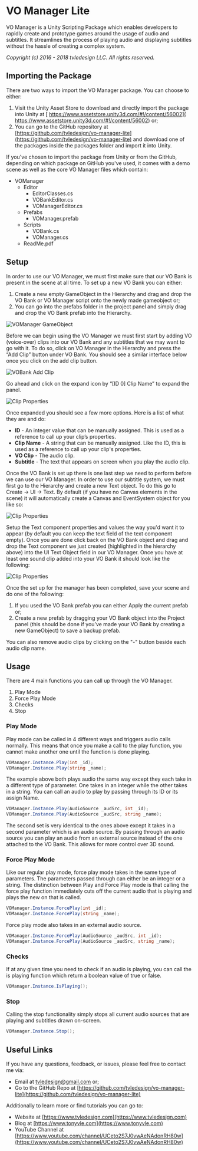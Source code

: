 # VO Manager Lite

VO Manager is a Unity Scripting Package which enables developers to rapidly create and prototype games around the usage of audio and subtitles. It streamlines the process of playing audio and displaying subtitles without the hassle of creating a complex system.

_Copyright (c) 2016 - 2018 tvledesign LLC. All rights reserved._

## Importing the Package

There are two ways to import the VO Manager package. You can choose to either:

1. Visit the Unity Asset Store to download and directly import the package into Unity at [	https://www.assetstore.unity3d.com/#!/content/56002](	https://www.assetstore.unity3d.com/#!/content/56002) or;
2. You can go to the GitHub repository at [https://github.com/tvledesign/vo-manager-lite](https://github.com/tvledesign/vo-manager-lite) and download one of the packages inside the packages folder and import it into Unity.

If you've chosen to import the package from Unity or from the GitHub, depending on which package on GitHub you've used, it comes with a demo scene as well as the core VO Manager files which contain:

* VOManager
   * Editor
      * EditorClasses.cs
      * VOBankEditor.cs
      * VOManagerEditor.cs
   * Prefabs
      * VOManager.prefab
   * Scripts
      * VOBank.cs
      * VOManager.cs
   * ReadMe.pdf
        
## Setup
In order to use our VO Manager, we must first make sure that our VO Bank is present in the scene at all time. To set up a new VO Bank you can either:

1. Create a new empty GameObject in the Hierarchy and drag and drop the VO Bank or VO Manager script onto the newly made gameobject or;
2. You can go into the prefabs folder in the project panel and simply drag and drop the VO Bank prefab into the Hierarchy.

![VOManager GameObject](https://raw.githubusercontent.com/tvledesign/vo-manager-lite/src/img/ss-1.png)

Before we can begin using the VO Manager we must first start by adding VO (voice-over) clips into our VO Bank and any subtitles that we may want to go with it. To do so, click on VO Manager in the Hierarchy and press the “Add Clip” button under VO Bank. You should see a similar interface below once you click on the add clip button.

![VOBank Add Clip](https://raw.githubusercontent.com/tvledesign/vo-manager-lite/src/img/ss-2.png)

Go ahead and click on the expand icon by “[ID 0] Clip Name” to expand the panel.

![Clip Properties](https://raw.githubusercontent.com/tvledesign/vo-manager-lite/src/img/ss-3.png)

Once expanded you should see a few more options. Here is a list of what they are and do:

* **ID** - An integer value that can be manually assigned. This is used as a reference to call up your clip’s properties.
* **Clip Name** - A string that can be manually assigned. Like the ID, this is used as a reference to call up your clip's properties.
* **VO Clip** - The audio clip.
* **Subtitle** - The text that appears on screen when you play the audio clip.

Once the VO Bank is set up there is one last step we need to perform before we can use our VO Manager. In order to use our subtitle system, we must first go to the Hierarchy and create a new Text object. To do this go to Create -> UI -> Text. By default (if you have no Canvas elements in the scene) it will automatically create a Canvas and EventSystem object for you like so:

![Clip Properties](https://raw.githubusercontent.com/tvledesign/vo-manager-lite/src/img/ss-4.png)

Setup the Text component properties and values the way you'd want it to appear (by default you can keep the text field of the text component empty). Once you are done click back on the VO Bank object and drag and drop the Text component we just created (highlighted in the hierarchy above) into the UI Text Object field in our VO Manager. Once you have at least one sound clip added into your VO Bank it should look like the following:

![Clip Properties](https://raw.githubusercontent.com/tvledesign/vo-manager-lite/src/img/ss-5.png)

Once the set up for the manager has been completed, save your scene and do one of the following:

1.	If you used the VO Bank prefab you can either Apply the current prefab or;
2.	Create a new prefab by dragging your VO Bank object into the Project panel (this should be done if you’ve made your VO Bank by creating a new GameObject) to save a backup prefab.

You can also remove audio clips by clicking on the "-" button beside each audio clip name.
    
## Usage

There are 4 main functions you can call up through the VO Manager.

1.	Play Mode
2.	Force Play Mode
3.	Checks
4.	Stop

### Play Mode

Play mode can be called in 4 different ways and triggers audio calls normally. This means that once you make a call to the play function, you cannot make another one until the function is done playing.

```csharp
VOManager.Instance.Play(int _id);
VOManager.Instance.Play(string _name);
```
The example above both plays audio the same way except they each take in a different type of parameter. One takes in an integer while the other takes in a string. You can call an audio to play by passing through its ID or its assign Name.

```csharp
VOManager.Instance.Play(AudioSource _audSrc, int _id);
VOManager.Instance.Play(AudioSource _audSrc, string _name);
```
The second set is very identical to the ones above except it takes in a second parameter which is an audio source. By passing through an audio source you can play an audio from an external source instead of the one attached to the VO Bank. This allows for more control over 3D sound.

### Force Play Mode

Like our regular play mode, force play mode takes in the same type of parameters. The parameters passed through can either be an integer or a string. The distinction between Play and Force Play mode is that calling the force play function immediately cuts off the current audio that is playing and plays the new on that is called.

```csharp
VOManager.Instance.ForcePlay(int _id);
VOManager.Instance.ForcePlay(string _name);
```
Force play mode also takes in an external audio source.

```csharp
VOManager.Instance.ForcePlay(AudioSource _audSrc, int _id);
VOManager.Instance.ForcePlay(AudioSource _audSrc, string _name);
```

### Checks

If at any given time you need to check if an audio is playing, you can call the is playing function which return a boolean value of true or false.

```csharp
VOManager.Instance.IsPlaying();
```

### Stop

Calling the stop functionality simply stops all current audio sources that are playing and subtitles drawn on-screen.

```csharp
VOManager.Instance.Stop();
```

## Useful Links
If you have any questions, feedback, or issues, please feel free to contact me via:

* Email at [tvledesign@gmail.com](mailto:tvledesign@gmail.com) or;
* Go to the GitHub Repo at [https://github.com/tvledesign/vo-manager-lite](https://github.com/tvledesign/vo-manager-lite)

Additionally to learn more or find tutorials you can go to:

* Website at [https://www.tvledesign.com](https://www.tvledesign.com)
* Blog at [https://www.tonyvle.com](https://www.tonyvle.com)
* YouTube Channel at [https://www.youtube.com/channel/UCeto2S7J0vwAeNAdonRH80w](https://www.youtube.com/channel/UCeto2S7J0vwAeNAdonRH80w)
